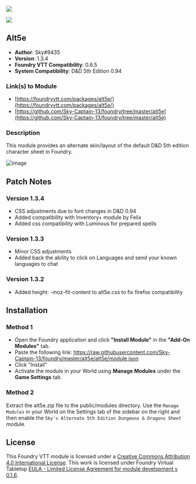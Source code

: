 ![](https://img.shields.io/badge/Foundry-v0.6.0-informational)

![](https://img.shields.io/badge/D&D5e-v0.93-informational)

## Alt5e

* **Author**: Sky#9435
* **Version**: 1.3.4
* **Foundry VTT Compatibility**: 0.6.5
* **System Compatibility**: D&D 5th Edition 0.94

### Link(s) to Module
* [https://foundryvtt.com/packages/alt5e/](https://foundryvtt.com/packages/alt5e/)
* [https://github.com/Sky-Captain-13/foundry/tree/master/alt5e](https://github.com/Sky-Captain-13/foundry/tree/master/alt5e)

### Description
This module provides an alternate skin/layout of the default D&D 5th edition character sheet in Foundry.

![image](https://i.imgur.com/ECfIHfd.png)

## Patch Notes
### Version 1.3.4
* CSS adjustments due to font changes in D&D 0.94
* Added compatibility with Inventory+ module by Felix
* Added css compatibility with Luminous for prepared spells

### Version 1.3.3
* Minor CSS adjustments
* Added back the ability to click on Languages and send your known languages to chat

### Version 1.3.2
* Added height: -moz-fit-content to alt5e.css to fix firefox compatibility

## Installation
### Method 1
* Open the Foundry application and click **"Install Module"** in the **"Add-On Modules"** tab.
* Paste the following link: https://raw.githubusercontent.com/Sky-Captain-13/foundry/master/alt5e/alt5e/module.json
* Click "Install"
* Activate the module in your World using **Manage Modules** under the **Game Settings** tab.

### Method 2
Extract the alt5e.zip file to the public/modules directory. Use the `Manage Modules` in your World on the Settings tab of the sidebar on the right and then enable the `Sky's Alternate 5th Edition Dungeons & Dragons Sheet` module.

## License
This Foundry VTT module is licensed under a [Creative Commons Attribution 4.0 International License](http://creativecommons.org/licenses/by/4.0/).
This work is licensed under Foundry Virtual Tabletop [EULA - Limited License Agreement for module development v 0.1.6](http://foundryvtt.com/pages/license.html).
